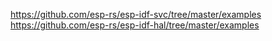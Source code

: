 
https://github.com/esp-rs/esp-idf-svc/tree/master/examples
https://github.com/esp-rs/esp-idf-hal/tree/master/examples
